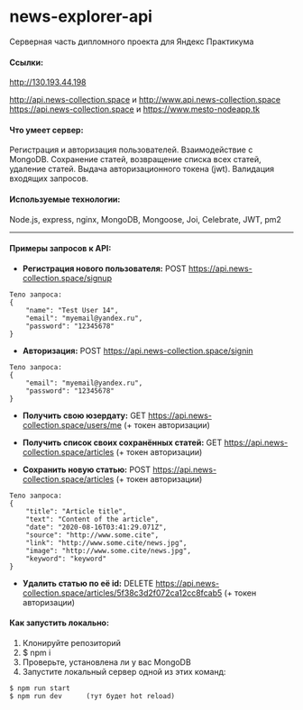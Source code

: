 # news-explorer-api
Серверная часть дипломного проекта для Яндекс Практикума

#### Ссылки:
http://130.193.44.198

http://api.news-collection.space и http://www.api.news-collection.space
https://api.news-collection.space и https://www.mesto-nodeapp.tk


#### Что умеет сервер:
Регистрация и авторизация пользователей.
Взаимодействие с MongoDB. Сохранение статей, возвращение списка всех статей, удаление статей.
Выдача авторизационного токена (jwt).
Валидация входящих запросов.

#### Используемые технологии:
Node.js, express, nginx, MongoDB, Mongoose, Joi, Celebrate, JWT, pm2


----------------------------------------------------------------

#### Примеры запросов к API:

* **Регистрация нового пользователя:**   POST https://api.news-collection.space/signup
```
Тело запроса:
{
    "name": "Test User 14",
    "email": "myemail@yandex.ru",
    "password": "12345678"
}
```

* **Авторизация:**   POST https://api.news-collection.space/signin
```
Тело запроса:
{
    "email": "myemail@yandex.ru",
    "password": "12345678"
}
```

* **Получить свою юзердату:**     GET https://api.news-collection.space/users/me (+ токен авторизации)

* **Получить список своих сохранённых статей:**   GET https://api.news-collection.space/articles (+ токен авторизации)

* **Сохранить новую статью:**   POST https://api.news-collection.space/articles   (+ токен авторизации)
```
Тело запроса:
{
    "title": "Article title",
    "text": "Content of the article",
    "date": "2020-08-16T03:41:29.071Z",
    "source": "http://www.some.cite",
    "link": "http://www.some.cite/news.jpg",
    "image": "http://www.some.cite/news.jpg",
    "keyword": "keyword"
}
```

* **Удалить статью по её id:**   DELETE https://api.news-collection.space/articles/5f38c3d2f072ca12cc8fcab5 (+ токен авторизации)


#### Как запустить локально:
1.	Клонируйте репозиторий
2.	$ npm i
3.	Проверьте, установлена ли у вас MongoDB
4.	Запустите локальный сервер одной из этих команд:
```
$ npm run start
$ npm run dev      (тут будет hot reload)
```
